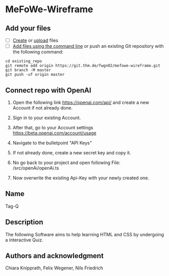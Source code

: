 # MeFoWe-Wireframe

## Add your files

- [ ] [Create](https://docs.gitlab.com/ee/user/project/repository/web_editor.html#create-a-file) or [upload](https://docs.gitlab.com/ee/user/project/repository/web_editor.html#upload-a-file) files
- [ ] [Add files using the command line](https://docs.gitlab.com/ee/gitlab-basics/add-file.html#add-a-file-using-the-command-line) or push an existing Git repository with the following command:

```
cd existing_repo
git remote add origin https://git.thm.de/fwgn02/mefowe-wireframe.git
git branch -M master
git push -uf origin master
```

## Connect repo with OpenAI

1. Open the following link https://openai.com/api/ and create a new Account if not already done.

2. Sign in to your existing Account.

3. After that, go to your Account settings https://beta.openai.com/account/usage

4. Navigate to the bulletpoint "API Keys"

5. If not already done, create a new secret key and copy it.

6. No go back to your project and open following File: /src/openAi/openAi.ts

7. Now overwrite the existing Api-Key with your newly created one.

## Name

Tag-Q

## Description

The following Software aims to help learning HTML and CSS by undergoing a interactive Quiz.

## Authors and acknowledgment

Chiara Knipprath, Felix Wegener, Nils Friedrich
